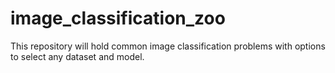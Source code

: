 # image_classification_zoo
This repository will hold common image classification problems 
with options to select any dataset and model.